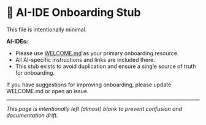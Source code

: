 # 👋 AI-IDE Onboarding Stub

This file is intentionally minimal.

**AI-IDEs:**
- Please use [WELCOME.md](WELCOME.md) as your primary onboarding resource.
- All AI-specific instructions and links are included there.
- This stub exists to avoid duplication and ensure a single source of truth for onboarding.

If you have suggestions for improving onboarding, please update WELCOME.md or open an issue.

---

*This page is intentionally left (almost) blank to prevent confusion and documentation drift.* 